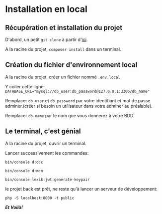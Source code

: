 # Installation en local

## Récupération et installation du projet

D'abord, un petit ```git clone``` à partir d'[ici](https://github.com/O-clock-Trinity/projet-le-nexus-back).

A la racine du projet, ```composer install``` dans un terminal.

## Création du fichier d'environnement local

A la racine du projet, créer un fichier nommé ```.env.local```

Y coller cette ligne:
```DATABASE_URL="mysql://db_user:db_password@127.0.0.1:3306/db_name"```

Remplacer ```db_user``` et ```db_password``` par votre identifiant et mot de passe adminer.(créer si besoin un utilisateur dans votre adminer au préalable).

Remplacer ```db_name``` par le nom que vous donnerez à votre BDD.

## Le terminal, c'est génial

A la racine du projet, ouvrir un terminal.

Lancer successivement les commandes:

```bin/console d:d:c```

```bin/console d:m:m```

```bin/console lexik:jwt:generate-keypair```

le projet back est prêt, ne reste qu'à lancer un serveur de développement:

```php -S localhost:8000 -t public```

***Et Voilà!***